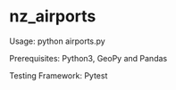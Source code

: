 # nz_airports
Usage: python airports.py

Prerequisites: Python3, GeoPy and Pandas

Testing Framework: Pytest
